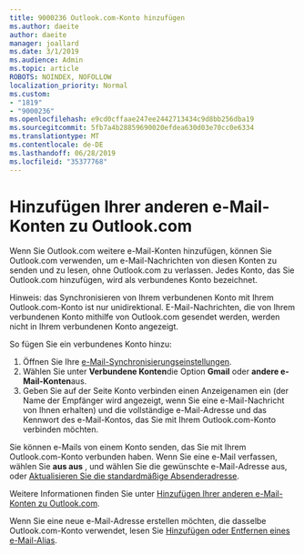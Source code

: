```yaml
---
title: 9000236 Outlook.com-Konto hinzufügen
ms.author: daeite
author: daeite
manager: joallard
ms.date: 3/1/2019
ms.audience: Admin
ms.topic: article
ROBOTS: NOINDEX, NOFOLLOW
localization_priority: Normal
ms.custom:
- "1819"
- "9000236"
ms.openlocfilehash: e9cd0cffaae247ee2442713434c9d8bb256dba19
ms.sourcegitcommit: 5fb7a4b28859690020efdea630d03e70cc0e6334
ms.translationtype: MT
ms.contentlocale: de-DE
ms.lasthandoff: 06/28/2019
ms.locfileid: "35377768"
---
```

# <a name="add-your-other-email-accounts-to-outlookcom"></a>Hinzufügen Ihrer anderen e-Mail-Konten zu Outlook.com

Wenn Sie Outlook.com weitere e-Mail-Konten hinzufügen, können Sie Outlook.com verwenden, um e-Mail-Nachrichten von diesen Konten zu senden und zu lesen, ohne Outlook.com zu verlassen. Jedes Konto, das Sie Outlook.com hinzufügen, wird als verbundenes Konto bezeichnet.

Hinweis: das Synchronisieren von Ihrem verbundenen Konto mit Ihrem Outlook.com-Konto ist nur unidirektional. E-Mail-Nachrichten, die von Ihrem verbundenen Konto mithilfe von Outlook.com gesendet werden, werden nicht in Ihrem verbundenen Konto angezeigt.

So fügen Sie ein verbundenes Konto hinzu:

1. Öffnen Sie Ihre [e-Mail-Synchronisierungseinstellungen](https://go.microsoft.com/fwlink/?linkid=875264).
2. Wählen Sie unter **Verbundene Konten**die Option **Gmail** oder **andere e-Mail-Konten**aus.
3. Geben Sie auf der Seite Konto verbinden einen Anzeigenamen ein (der Name der Empfänger wird angezeigt, wenn Sie eine e-Mail-Nachricht von Ihnen erhalten) und die vollständige e-Mail-Adresse und das Kennwort des e-Mail-Kontos, das Sie mit Ihrem Outlook.com-Konto verbinden möchten.

Sie können e-Mails von einem Konto senden, das Sie mit Ihrem Outlook.com-Konto verbunden haben. Wenn Sie eine e-Mail verfassen, wählen Sie **aus aus** , und wählen Sie die gewünschte e-Mail-Adresse aus, oder [Aktualisieren Sie die standardmäßige Absenderadresse](https://go.microsoft.com/fwlink/?linkid=875264).

Weitere Informationen finden Sie unter [Hinzufügen Ihrer anderen e-Mail-Konten zu Outlook.com](https://support.office.com/article/c5224df4-5885-4e79-91ba-523aa743f0ba).

Wenn Sie eine neue e-Mail-Adresse erstellen möchten, die dasselbe Outlook.com-Konto verwendet, lesen Sie [Hinzufügen oder Entfernen eines e-Mail-Alias](https://support.office.com/article/459b1989-356d-40fa-a689-8f285b13f1f2).